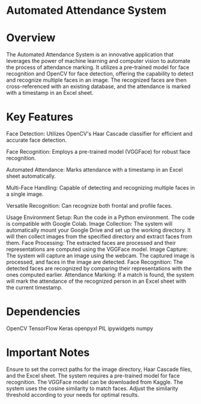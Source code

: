 # Automated Attendance System
# Overview
The Automated Attendance System is an innovative application that leverages the power of machine learning and computer vision to automate the process of attendance marking. It utilizes a pre-trained model for face recognition and OpenCV for face detection, offering the capability to detect and recognize multiple faces in an image. The recognized faces are then cross-referenced with an existing database, and the attendance is marked with a timestamp in an Excel sheet.

# Key Features
Face Detection: Utilizes OpenCV's Haar Cascade classifier for efficient and accurate face detection.

Face Recognition: Employs a pre-trained model (VGGFace) for robust face recognition.

Automated Attendance: Marks attendance with a timestamp in an Excel sheet automatically.

Multi-Face Handling: Capable of detecting and recognizing multiple faces in a single image.

Versatile Recognition: Can recognize both frontal and profile faces.

Usage
Environment Setup: Run the code in a Python environment. The code is compatible with Google Colab.
Image Collection: The system will automatically mount your Google Drive and set up the working directory. It will then collect images from the specified directory and extract faces from them.
Face Processing: The extracted faces are processed and their representations are computed using the VGGFace model.
Image Capture: The system will capture an image using the webcam. The captured image is processed, and faces in the image are detected.
Face Recognition: The detected faces are recognized by comparing their representations with the ones computed earlier.
Attendance Marking: If a match is found, the system will mark the attendance of the recognized person in an Excel sheet with the current timestamp.

# Dependencies
OpenCV
TensorFlow
Keras
openpyxl
PIL
ipywidgets
numpy

# Important Notes
Ensure to set the correct paths for the image directory, Haar Cascade files, and the Excel sheet.
The system requires a pre-trained model for face recognition. The VGGFace model can be downloaded from Kaggle.
The system uses the cosine similarity to match faces. Adjust the similarity threshold according to your needs for optimal results.
